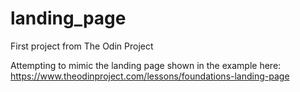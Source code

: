 # landing_page
First project from The Odin Project

Attempting to mimic the landing page shown in the example here:
https://www.theodinproject.com/lessons/foundations-landing-page
